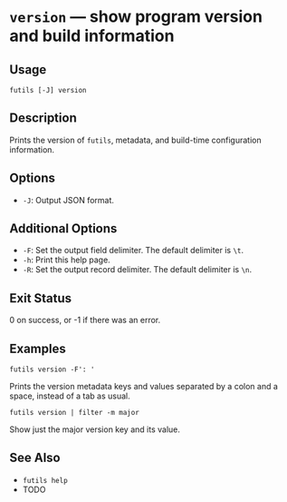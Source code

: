 # `version` — show program version and build information

## Usage

```
futils [-J] version
```

## Description

Prints the version of `futils`, metadata, and build-time configuration
information.

## Options

* `-J`: Output JSON format.

## Additional Options

* `-F`: Set the output field delimiter. The default delimiter is `\t`.
* `-h`: Print this help page.
* `-R`: Set the output record delimiter. The default delimiter is `\n`.

## Exit Status

0 on success, or -1 if there was an error.

## Examples

```
futils version -F': '
```

Prints the version metadata keys and values separated by a colon and a space,
instead of a tab as usual.

```
futils version | filter -m major
```

Show just the major version key and its value.

## See Also

* `futils help`
* TODO
